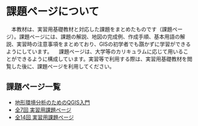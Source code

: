 # 課題ページについて

　本教材は、実習用基礎教材と対応した課題をまとめたものです（課題ページ）。課題ページには、課題の解説、地図の完成例、作成手順、基本用語の解説、実習時の注意事項をまとめており、GISの初学者でも躓かずに学習ができるようにしています。
　課題ページは、大学等のカリキュラムに応じて用いることができるように構成しています。実習等で利用する際は、実習用基礎教材を閲覧した後に、課題ページを利用してください。

## 課題ページ一覧

 * [地形環境分析のためのQGIS入門](./課題ページ/1day実習コース/1day実習コース.md)
 * [全7回 実習用課題ページ](./課題ページ/全7回_実習用課題.md)
 * [全14回 実習用課題ページ](./課題ページ/README.md)
